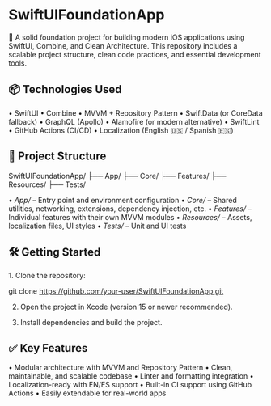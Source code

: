 # SwiftUIFoundationApp

🚀 A solid foundation project for building modern iOS applications using SwiftUI, Combine, and Clean Architecture. This repository includes a scalable project structure, clean code practices, and essential development tools.

## 📦 Technologies Used

•⁠  ⁠SwiftUI
•⁠  ⁠Combine
•⁠  ⁠MVVM + Repository Pattern
•⁠  ⁠SwiftData (or CoreData fallback)
•⁠  ⁠GraphQL (Apollo)
•⁠  ⁠Alamofire (or modern alternative)
•⁠  ⁠SwiftLint
•⁠  ⁠GitHub Actions (CI/CD)
•⁠  ⁠Localization (English 🇺🇸 / Spanish 🇪🇸)

## 📁 Project Structure

SwiftUIFoundationApp/ ├── App/ ├── Core/ ├── Features/ ├── Resources/ ├── Tests/

•⁠  ⁠*App/* – Entry point and environment configuration
•⁠  ⁠*Core/* – Shared utilities, networking, extensions, dependency injection, etc.
•⁠  ⁠*Features/* – Individual features with their own MVVM modules
•⁠  ⁠*Resources/* – Assets, localization files, UI styles
•⁠  ⁠*Tests/* – Unit and UI tests

## 🛠️ Getting Started

1.⁠ ⁠Clone the repository:

   git clone https://github.com/your-user/SwiftUIFoundationApp.git

2. Open the project in Xcode (version 15 or newer recommended).

3. Install dependencies and build the project.

## ✅ Key Features

•⁠  ⁠Modular architecture with MVVM and Repository Pattern
•⁠  ⁠Clean, maintainable, and scalable codebase
•⁠  ⁠Linter and formatting integration
•⁠  ⁠Localization-ready with EN/ES support
•⁠  ⁠Built-in CI support using GitHub Actions
•⁠  ⁠Easily extendable for real-world apps
